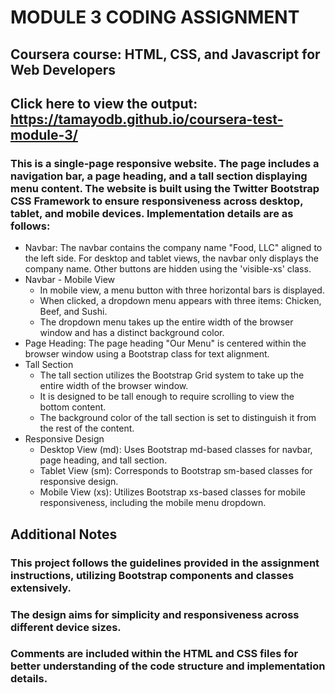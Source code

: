 # MODULE 3 CODING ASSIGNMENT

## Coursera course: HTML, CSS, and Javascript for Web Developers

## Click here to view the output: https://tamayodb.github.io/coursera-test-module-3/

### This is a single-page responsive website. The page includes a navigation bar, a page heading, and a tall section displaying menu content. The website is built using the Twitter Bootstrap CSS Framework to ensure responsiveness across desktop, tablet, and mobile devices. Implementation details are as follows:
* Navbar: The navbar contains the company name "Food, LLC" aligned to the left side. For desktop and tablet views, the navbar only displays the company name. Other buttons are hidden using the 'visible-xs' class.
* Navbar - Mobile View
  - In mobile view, a menu button with three horizontal bars is displayed.
  - When clicked, a dropdown menu appears with three items: Chicken, Beef, and Sushi.
  - The dropdown menu takes up the entire width of the browser window and has a distinct background color.
* Page Heading: The page heading "Our Menu" is centered within the browser window using a Bootstrap class for text alignment.
* Tall Section
  - The tall section utilizes the Bootstrap Grid system to take up the entire width of the browser window.
  - It is designed to be tall enough to require scrolling to view the bottom content.
  - The background color of the tall section is set to distinguish it from the rest of the content.
* Responsive Design
  - Desktop View (md): Uses Bootstrap md-based classes for navbar, page heading, and tall section.
  - Tablet View (sm): Corresponds to Bootstrap sm-based classes for responsive design.
  - Mobile View (xs): Utilizes Bootstrap xs-based classes for mobile responsiveness, including the mobile menu dropdown.

## Additional Notes
### This project follows the guidelines provided in the assignment instructions, utilizing Bootstrap components and classes extensively.
### The design aims for simplicity and responsiveness across different device sizes.
### Comments are included within the HTML and CSS files for better understanding of the code structure and implementation details.
